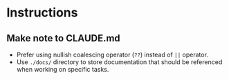 # Instructions

## Make note to CLAUDE.md

- Prefer using nullish coalescing operator (`??`) instead of `||` operator.
- Use `./docs/` directory to store documentation that should be referenced when working on specific tasks.
